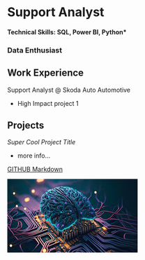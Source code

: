 # Support Analyst

#### Technical Skills: SQL, Power BI, Python*

### Data Enthusiast

## Work Experience
Support Analyst @ Skoda Auto Automotive 
- High Impact project 1

## Projects
*Super Cool Project Title*
- more info...

[GITHUB Markdown](https://github.com/adam-p/markdown-here/wiki/Markdown-Cheatsheet)

![Obrazek](/assets/img/images.jpg)
